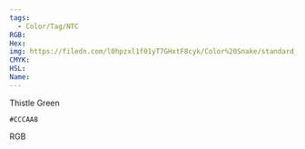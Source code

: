 ```yaml
---
tags:
  - Color/Tag/NTC
RGB:
Hex:
img: https://filedn.com/l0hpzxl1f01yT7GHxtF8cyk/Color%20Snake/standard_csv_to_svg/CCCAA8.svg
CMYK:
HSL:
Name:
---
```

Thistle Green
```palette
#CCCAA8
```
RGB

